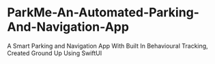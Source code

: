 # ParkMe-An-Automated-Parking-And-Navigation-App
A Smart Parking and Navigation App With Built In Behavioural Tracking, Created Ground Up Using SwiftUI
